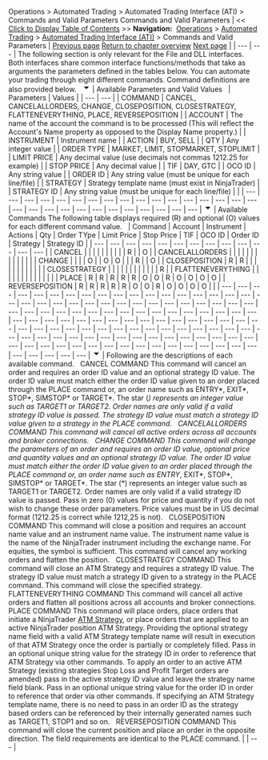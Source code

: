 ﻿
Operations > Automated Trading > Automated Trading Interface (ATI) > Commands and Valid Parameters
Commands and Valid Parameters
| << [Click to Display Table of Contents](commands_and_valid_parameters.md) >> **Navigation:**     [Operations](operations.md) > [Automated Trading](automated_trading.md) > [Automated Trading Interface (ATI)](automated_trading_interface_at.md) > Commands and Valid Parameters | [Previous page](what_can_i_do_and_how_.md) [Return to chapter overview](automated_trading_interface_at.md) [Next page](initialization.md) |
| --- | --- |
The following section is only relevant for the File and DLL interfaces. Both interfaces share common interface functions/methods that take as arguments the parameters defined in the tables below. You can automate your trading through eight different commands. Command definitions are also provided below.
 
![tog_minus](tog_minus.gif)
| Available Parameters and Valid Values     | Parameters | Values | | --- | --- | | COMMAND | CANCEL, CANCELALLORDERS, CHANGE, CLOSEPOSITION, CLOSESTRATEGY, FLATTENEVERYTHING, PLACE, REVERSEPOSITION | | ACCOUNT | The name of the account the command is to be processed (This will reflect the Account's Name property as opposed to the Display Name property.) | | INSTRUMENT | Instrument name | | ACTION | BUY, SELL | | QTY | Any integer value | | ORDER TYPE | MARKET, LIMIT, STOPMARKET, STOPLIMIT | | LIMIT PRICE | Any decimal value (use decimals not commas 1212.25 for example) | | STOP PRICE | Any decimal value | | TIF | DAY, GTC | | OCO ID | Any string value | | ORDER ID | Any string value (must be unique for each line/file) | | STRATEGY | Strategy template name (must exist in NinjaTrader) | | STRATEGY ID | Any string value (must be unique for each line/file) | |
| --- | --- | --- | --- | --- | --- | --- | --- | --- | --- | --- | --- | --- | --- | --- | --- | --- | --- | --- | --- | --- | --- | --- | --- | --- | --- | --- | --- | --- |
![tog_minus](tog_minus.gif)
| Available Commands The following table displays required (R) and optional (O) values for each different command value.     | Command | Account | Instrument | Actions | Qty | Order TYpe | Limit Price | Stop Price | TIF | OCO ID | Order ID | Strategy | Strategy ID | | --- | --- | --- | --- | --- | --- | --- | --- | --- | --- | --- | --- | --- | | CANCEL |  |  |  |  |  |  |  |  |  | R |  | O | | CANCELALLORDERS |  |  |  |  |  |  |  |  |  |  |  |  | | CHANGE |  |  |  | O |  | O | O |  |  | R |  | O | | CLOSEPOSITION | R | R |  |  |  |  |  |  |  |  |  |  | | CLOSESTRATEGY |  |  |  |  |  |  |  |  |  |  |  | R | | FLATTENEVERYTHING |  |  |  |  |  |  |  |  |  |  |  |  | | PLACE | R | R | R | R | R | O | O | R | O | O | O | O | | REVERSEPOSITION | R | R | R | R | R | O | O | R | O | O | O | O | |
| --- | --- | --- | --- | --- | --- | --- | --- | --- | --- | --- | --- | --- | --- | --- | --- | --- | --- | --- | --- | --- | --- | --- | --- | --- | --- | --- | --- | --- | --- | --- | --- | --- | --- | --- | --- | --- | --- | --- | --- | --- | --- | --- | --- | --- | --- | --- | --- | --- | --- | --- | --- | --- | --- | --- | --- | --- | --- | --- | --- | --- | --- | --- | --- | --- | --- | --- | --- | --- | --- | --- | --- | --- | --- | --- | --- | --- | --- | --- | --- | --- | --- | --- | --- | --- | --- | --- | --- | --- | --- | --- | --- | --- | --- | --- | --- | --- | --- | --- | --- | --- | --- | --- | --- | --- | --- | --- | --- | --- | --- | --- | --- | --- | --- | --- | --- | --- | --- |
![tog_minus](tog_minus.gif)
| Following are the descriptions of each available command.    CANCEL COMMAND This command will cancel an order and requires an order ID value and an optional strategy ID value. The order ID value must match either the order ID value given to an order placed through the PLACE command or, an order name such as ENTRY*, EXIT*, STOP*, SIMSTOP* or TARGET*. The star (*) represents an integer value such as TARGET1 or TARGET2. Order names are only valid if a valid strategy ID value is passed. The strategy ID value must match a strategy ID value given to a strategy in the PLACE command.    CANCELALLORDERS COMMAND  This command will cancel all active orders across all accounts and broker connections.   CHANGE COMMAND This command will change the parameters of an order and requires an order ID value, optional price and quantity values and an optional strategy ID value. The order ID value must match either the order ID value given to an order placed through the PLACE command or, an order name such as ENTRY*, EXIT*, STOP*, SIMSTOP* or TARGET*. The star (*) represents an integer value such as TARGET1 or TARGET2. Order names are only valid if a valid strategy ID value is passed. Pass in zero (0) values for price and quantity if you do not wish to change these order parameters. Price values must be in US decimal format (1212.25 is correct while 1212,25 is not).    CLOSEPOSITION COMMAND This command will close a position and requires an account name value and an instrument name value. The instrument name value is the name of the NinjaTrader instrument including the exchange name. For equities, the symbol is sufficient. This command will cancel any working orders and flatten the position.    CLOSESTRATEGY COMMAND This command will close an ATM Strategy and requires a strategy ID value. The strategy ID value must match a strategy ID given to a strategy in the PLACE command. This command will close the specified strategy.   FLATTENEVERYTHING COMMAND This command will cancel all active orders and flatten all positions across all accounts and broker connections.    PLACE COMMAND This command will place orders, place orders that initiate a NinjaTrader [ATM Strategy](atm_strategy.md), or place orders that are applied to an active NinjaTrader position ATM Strategy. Providing the optional strategy name field with a valid ATM Strategy template name will result in execution of that ATM Strategy once the order is partially or completely filled. Pass in an optional unique string value for the strategy ID in order to reference that ATM Strategy via other commands. To apply an order to an active ATM Strategy (existing strategies Stop Loss and Profit Target orders are amended) pass in the active strategy ID value and leave the strategy name field blank. Pass in an optional unique string value for the order ID in order to reference that order via other commands. If specifying an ATM Strategy template name, there is no need to pass in an order ID as the strategy based orders can be referenced by their internally generated names such as TARGET1, STOP1 and so on.   REVERSEPOSITION COMMAND This command will close the current position and place an order in the opposite direction. The field requirements are identical to the PLACE command. |
| --- |
 


